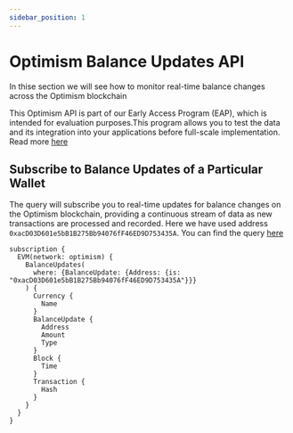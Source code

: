 ```yaml
---
sidebar_position: 1
---
```


# Optimism Balance Updates API

<head>
<meta name="title" content="How to get Optimism Balance Updates of an address"/>
<meta name="description" content="Learn how to get real time balance & balance updates of a Optimism address using Bitquery's Optimism Balance Updates API."/>
<meta name="keywords" content="balance api, balance updates api, balance updates python api, Optimism Balance python api, NFT balance api, Balance scan api, Balance api docs, Optimism Balance crypto api, balance blockchain api,Optimism network api, Optimism web3 api"/>
<meta name="robots" content="index, follow"/>
<meta http-equiv="Content-Type" content="text/html; charset=utf-8"/>
<meta name="language" content="English"/>

<!-- Open Graph / Facebook -->

<meta property="og:type" content="website" />
<meta
  property="og:title"
  content="How to get Optimism Balance & Balance Updates of an address"
/>
<meta
  property="og:description"
  content="Learn how to get historical & real time balance & balance updates of a Optimism address using Bitquery's Optimism Balance Updates API."
/>

<!-- Twitter -->

<meta property="twitter:card" content="summary_large_image" />
<meta property="twitter:title" content="How to get Optimism Balance Updates of an address" />
<meta property="twitter:description" content="Learn how to get real time balance & balance updates of a Optimism address using Bitquery's Optimism Balance Updates API." />
</head>



In thise section we will see how to monitor real-time balance changes across the Optimism blockchain

This Optimism API is part of our Early Access Program (EAP), which is intended for evaluation purposes.This program allows you to test the data and its integration into your applications before full-scale implementation. Read more [here](https://docs.bitquery.io/docs/graphql/dataset/EAP/)

## Subscribe to Balance Updates of a Particular Wallet

The query will subscribe you to real-time updates for balance changes on the Optimism blockchain, providing a continuous stream of data as new transactions are processed and recorded. Here we have used address `0xacD03D601e5bB1B275Bb94076fF46ED9D753435A`. You can find the query [here](https://ide.bitquery.io/Get-real-time-balance-updates-on-optimism_1#)

```
subscription {
  EVM(network: optimism) {
    BalanceUpdates(
      where: {BalanceUpdate: {Address: {is: "0xacD03D601e5bB1B275Bb94076fF46ED9D753435A"}}}
    ) {
      Currency {
        Name
      }
      BalanceUpdate {
        Address
        Amount
        Type
      }
      Block {
        Time
      }
      Transaction {
        Hash
      }
    }
  }
}



```
